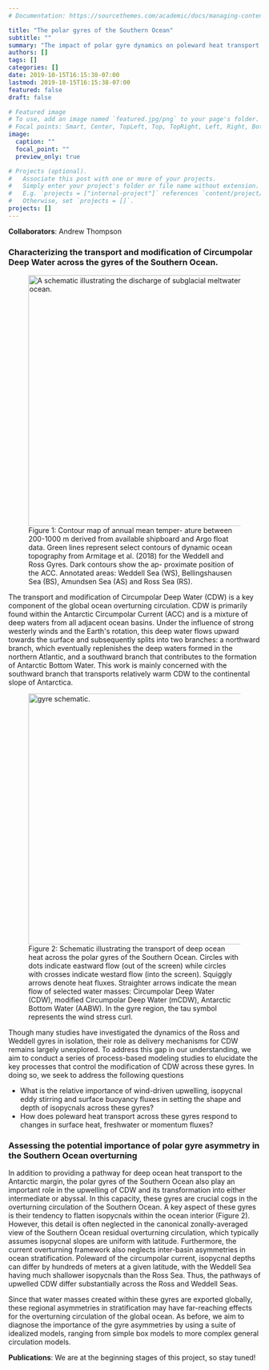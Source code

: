 ```yaml
---
# Documentation: https://sourcethemes.com/academic/docs/managing-content/

title: "The polar gyres of the Southern Ocean"
subtitle: ""
summary: "The impact of polar gyre dynamics on poleward heat transport and Southern Ocean overturning."
authors: []
tags: []
categories: []
date: 2019-10-15T16:15:38-07:00
lastmod: 2019-10-15T16:15:38-07:00
featured: false
draft: false

# Featured image
# To use, add an image named `featured.jpg/png` to your page's folder.
# Focal points: Smart, Center, TopLeft, Top, TopRight, Left, Right, BottomLeft, Bottom, BottomRight.
image:
  caption: ""
  focal_point: ""
  preview_only: true

# Projects (optional).
#   Associate this post with one or more of your projects.
#   Simply enter your project's folder or file name without extension.
#   E.g. `projects = ["internal-project"]` references `content/project/deep-learning/index.md`.
#   Otherwise, set `projects = []`.
projects: []
---
```


**Collaborators**: Andrew Thompson

### Characterizing the transport and modification of Circumpolar Deep Water across the gyres of the Southern Ocean.


<figure>
<img src="/img/temp_map.jpg" width="500" height="500" align="middle" alt="A schematic illustrating the discharge of subglacial meltwater into the ocean.">
<figcaption> Figure 1: Contour map of annual mean temper- ature between 200-1000 m derived from available shipboard and Argo float data. Green lines represent select contours of dynamic ocean topography from Armitage et al. (2018) for the Weddell and Ross Gyres. Dark contours show the ap- proximate position of the ACC. Annotated areas: Weddell Sea (WS), Bellingshausen Sea (BS), Amundsen Sea (AS) and Ross Sea (RS).</figcaption>
</figure>

The  transport and modification of Circumpolar Deep Water (CDW) is a key component of the global ocean overturning circulation. CDW is primarily found within the Antarctic Circumpolar Current (ACC) and is a mixture of deep waters from all adjacent ocean basins. Under the influence of strong westerly winds and the Earth's rotation, this deep water flows upward towards the surface and subsequently splits into two branches: a northward branch, which eventually replenishes the deep waters formed in the northern Atlantic, and a southward branch that contributes to the formation of Antarctic Bottom Water. This work is mainly concerned with the southward branch that transports relatively warm CDW to the continental slope of Antarctica.

<figure>
<img src="/img/gyre_schematic.jpg" width="500" height="500" align="middle" alt="gyre schematic.">
<figcaption> Figure 2: Schematic illustrating the transport of deep ocean heat across the polar gyres of the Southern Ocean. Circles with dots indicate eastward flow (out of the screen) while circles with crosses indicate westard flow (into the screen). Squiggly arrows denote heat fluxes. Straighter arrows indicate the mean flow of selected water masses: Circumpolar Deep Water (CDW), modified Circumpolar Deep Water (mCDW), Antarctic Bottom Water (AABW). In the gyre region, the tau symbol represents the wind stress curl.</figcaption>
</figure>

Though many studies have investigated the dynamics of the Ross and Weddell gyres in isolation, their role as delivery mechanisms for CDW remains largely unexplored.  To address this gap in our understanding, we aim to conduct a series of process-based modeling studies to elucidate the key processes that control the modification of CDW across these gyres. In doing so, we seek to address the following questions

* What is the relative importance of wind-driven upwelling, isopycnal eddy stirring and surface buoyancy fluxes in setting the shape and depth of isopycnals across these gyres? 
* How does poleward heat transport across these gyres respond to changes in surface heat, freshwater or momentum fluxes? 


### Assessing the potential importance of polar gyre asymmetry in the Southern Ocean overturning

In addition to providing a pathway for deep ocean heat transport to the Antarctic margin, the polar gyres of the Southern Ocean also play an important role in the upwelling of CDW and its transformation into either intermediate or abyssal. In this capacity, these gyres are crucial cogs in the overturning circulation of the Southern Ocean. A key aspect of these gyres is their tendency to flatten isopycnals within the ocean interior (Figure 2). However, this detail is often neglected in the canonical zonally-averaged view of the Southern Ocean residual overturning circulation, which typically assumes isopycnal slopes are uniform with latitude. Furthermore, the current overturning framework also neglects inter-basin asymmetries in ocean stratification. Poleward of the circumpolar current, isopycnal depths can differ by hundreds of meters at a given latitude, with the Weddell Sea having much shallower isopycnals than the Ross Sea. Thus, the pathways of upwelled CDW differ substantially across the Ross and Weddell Seas. 

Since that water masses created within these gyres are exported globally, these regional asymmetries in stratification may have far-reaching effects for the overturning circulation of the global ocean. As before, we aim to diagnose the importance of the gyre asymmetries by using a suite of idealized models, ranging from simple box models to more complex general circulation models.

**Publications**: We are at the beginning stages of this project, so stay tuned!


